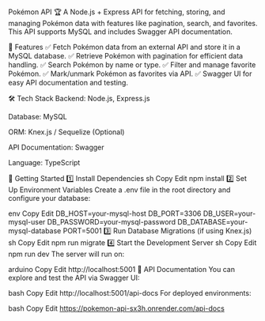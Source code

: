 Pokémon API 🏆
A Node.js + Express API for fetching, storing, and managing Pokémon data with features like pagination, search, and favorites. This API supports MySQL and includes Swagger API documentation.

🚀 Features
✅ Fetch Pokémon data from an external API and store it in a MySQL database.
✅ Retrieve Pokémon with pagination for efficient data handling.
✅ Search Pokémon by name or type.
✅ Filter and manage favorite Pokémon.
✅ Mark/unmark Pokémon as favorites via API.
✅ Swagger UI for easy API documentation and testing.

🛠️ Tech Stack
Backend: Node.js, Express.js

Database: MySQL

ORM: Knex.js / Sequelize (Optional)

API Documentation: Swagger

Language: TypeScript

🚀 Getting Started
1️⃣ Install Dependencies
sh
Copy
Edit
npm install
2️⃣ Set Up Environment Variables
Create a .env file in the root directory and configure your database:

env
Copy
Edit
DB_HOST=your-mysql-host
DB_PORT=3306
DB_USER=your-mysql-user
DB_PASSWORD=your-mysql-password
DB_DATABASE=your-mysql-database
PORT=5001
3️⃣ Run Database Migrations (if using Knex.js)
sh
Copy
Edit
npm run migrate
4️⃣ Start the Development Server
sh
Copy
Edit
npm run dev
The server will run on:

arduino
Copy
Edit
http://localhost:5001
📜 API Documentation
You can explore and test the API via Swagger UI:

bash
Copy
Edit
http://localhost:5001/api-docs
For deployed environments:

bash
Copy
Edit
https://pokemon-api-sx3h.onrender.com/api-docs
